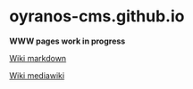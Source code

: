 # oyranos-cms.github.io

__WWW pages work in progress__

[Wiki markdown](wiki/Main_Page.md)

[Wiki mediawiki](wiki/Main_Page.mediawiki)
